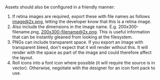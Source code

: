 Assets should also be configured in a friendly manner:

1. If retina images are required, export these with file names as follows image@2x.png, letting the developer know that this is a retina image.
2. Also include the dimensions in the image name. E.g. 200x300-filename.png, 200x300-filename@2x.png. This is useful information that can be instantly gleaned from looking at the filesystem.
3. PNGs can include transparent space. If you export an image with transparent bleed, don't expect that it will render without this. It will render with the space as part of the image and could therefore affect the layout. 
4. Roll icons into a font icon where possible (it will require the source is in vector). Otherwise, negotiate with the designer for an icon font pack to use.